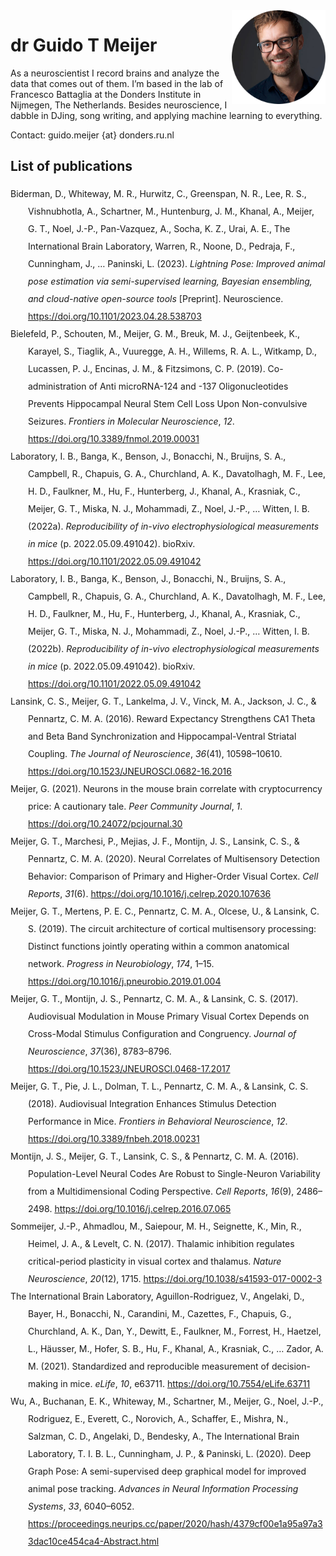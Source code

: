 <img src="/assets/img/DSCF0209_round.jpg" width="150" align="right">

# dr Guido T Meijer 


As a neuroscientist I record brains and analyze the data that comes out of them. I’m based in the lab 
of Francesco Battaglia at the Donders Institute in Nijmegen, The Netherlands. Besides neuroscience, I dabble in DJing, song writing, and applying machine learning to everything.

Contact: guido.meijer {at} donders.ru.nl

## List of publications

<div class="csl-bib-body" style="line-height: 2; margin-left: 2em; text-indent:-2em;">
  <div class="csl-entry">Biderman, D., Whiteway, M. R., Hurwitz, C., Greenspan, N. R., Lee, R. S., Vishnubhotla, A., Schartner, M., Huntenburg, J. M., Khanal, A., Meijer, G. T., Noel, J.-P., Pan-Vazquez, A., Socha, K. Z., Urai, A. E., The International Brain Laboratory, Warren, R., Noone, D., Pedraja, F., Cunningham, J., … Paninski, L. (2023). <i>Lightning Pose: Improved animal pose estimation via semi-supervised learning, Bayesian ensembling, and cloud-native open-source tools</i> [Preprint]. Neuroscience. <a href="https://doi.org/10.1101/2023.04.28.538703">https://doi.org/10.1101/2023.04.28.538703</a></div>
  <span class="Z3988" title="url_ver=Z39.88-2004&amp;ctx_ver=Z39.88-2004&amp;rfr_id=info%3Asid%2Fzotero.org%3A2&amp;rft_val_fmt=info%3Aofi%2Ffmt%3Akev%3Amtx%3Abook&amp;rft.genre=report&amp;rft.btitle=Lightning%20Pose%3A%20improved%20animal%20pose%20estimation%20via%20semi-supervised%20learning%2C%20Bayesian%20ensembling%2C%20and%20cloud-native%20open-source%20tools&amp;rft.aufirst=Dan&amp;rft.aulast=Biderman&amp;rft.au=Dan%20Biderman&amp;rft.au=Matthew%20R%20Whiteway&amp;rft.au=Cole%20Hurwitz&amp;rft.au=Nicholas%20R%20Greenspan&amp;rft.au=Robert%20S%20Lee&amp;rft.au=Ankit%20Vishnubhotla&amp;rft.au=Michael%20Schartner&amp;rft.au=Julia%20M%20Huntenburg&amp;rft.au=Anup%20Khanal&amp;rft.au=Guido%20T%20Meijer&amp;rft.au=Jean-Paul%20Noel&amp;rft.au=Alejandro%20Pan-Vazquez&amp;rft.au=Karolina%20Z%20Socha&amp;rft.au=Anne%20E%20Urai&amp;rft.au=undefined&amp;rft.au=Richard%20Warren&amp;rft.au=Dillon%20Noone&amp;rft.au=Federico%20Pedraja&amp;rft.au=John%20Cunningham&amp;rft.au=Nathaniel%20B%20Sawtell&amp;rft.au=Liam%20Paninski&amp;rft.date=2023-04-28&amp;rft.language=en"></span>
  <div class="csl-entry">Bielefeld, P., Schouten, M., Meijer, G. M., Breuk, M. J., Geijtenbeek, K., Karayel, S., Tiaglik, A., Vuuregge, A. H., Willems, R. A. L., Witkamp, D., Lucassen, P. J., Encinas, J. M., &amp; Fitzsimons, C. P. (2019). Co-administration of Anti microRNA-124 and -137 Oligonucleotides Prevents Hippocampal Neural Stem Cell Loss Upon Non-convulsive Seizures. <i>Frontiers in Molecular Neuroscience</i>, <i>12</i>. <a href="https://doi.org/10.3389/fnmol.2019.00031">https://doi.org/10.3389/fnmol.2019.00031</a></div>
  <span class="Z3988" title="url_ver=Z39.88-2004&amp;ctx_ver=Z39.88-2004&amp;rfr_id=info%3Asid%2Fzotero.org%3A2&amp;rft_id=info%3Adoi%2F10.3389%2Ffnmol.2019.00031&amp;rft_val_fmt=info%3Aofi%2Ffmt%3Akev%3Amtx%3Ajournal&amp;rft.genre=article&amp;rft.atitle=Co-administration%20of%20Anti%20microRNA-124%20and%20-137%20Oligonucleotides%20Prevents%20Hippocampal%20Neural%20Stem%20Cell%20Loss%20Upon%20Non-convulsive%20Seizures&amp;rft.jtitle=Frontiers%20in%20Molecular%20Neuroscience&amp;rft.stitle=Front.%20Mol.%20Neurosci.&amp;rft.volume=12&amp;rft.aufirst=Pascal&amp;rft.aulast=Bielefeld&amp;rft.au=Pascal%20Bielefeld&amp;rft.au=Marijn%20Schouten&amp;rft.au=Guido%20M.%20Meijer&amp;rft.au=Marit%20J.%20Breuk&amp;rft.au=Karlijne%20Geijtenbeek&amp;rft.au=Sedef%20Karayel&amp;rft.au=Alisa%20Tiaglik&amp;rft.au=Anna%20H.%20Vuuregge&amp;rft.au=Ruth%20A.%20L.%20Willems&amp;rft.au=Diede%20Witkamp&amp;rft.au=Paul%20J.%20Lucassen&amp;rft.au=Juan%20M.%20Encinas&amp;rft.au=Carlos%20P.%20Fitzsimons&amp;rft.date=2019&amp;rft.issn=1662-5099&amp;rft.language=English"></span>
  <div class="csl-entry">Laboratory, I. B., Banga, K., Benson, J., Bonacchi, N., Bruijns, S. A., Campbell, R., Chapuis, G. A., Churchland, A. K., Davatolhagh, M. F., Lee, H. D., Faulkner, M., Hu, F., Hunterberg, J., Khanal, A., Krasniak, C., Meijer, G. T., Miska, N. J., Mohammadi, Z., Noel, J.-P., … Witten, I. B. (2022a). <i>Reproducibility of in-vivo electrophysiological measurements in mice</i> (p. 2022.05.09.491042). bioRxiv. <a href="https://doi.org/10.1101/2022.05.09.491042">https://doi.org/10.1101/2022.05.09.491042</a></div>
  <span class="Z3988" title="url_ver=Z39.88-2004&amp;ctx_ver=Z39.88-2004&amp;rfr_id=info%3Asid%2Fzotero.org%3A2&amp;rft_id=info%3Adoi%2F10.1101%2F2022.05.09.491042&amp;rft_val_fmt=info%3Aofi%2Ffmt%3Akev%3Amtx%3Adc&amp;rft.type=preprint&amp;rft.title=Reproducibility%20of%20in-vivo%20electrophysiological%20measurements%20in%20mice&amp;rft.rights=%C2%A9%202022%2C%20Posted%20by%20Cold%20Spring%20Harbor%20Laboratory.%20The%20copyright%20holder%20for%20this%20pre-print%20is%20the%20author.%20All%20rights%20reserved.%20The%20material%20may%20not%20be%20redistributed%2C%20re-used%20or%20adapted%20without%20the%20author's%20permission.&amp;rft.description=Understanding%20whole-brain-scale%20electrophysiological%20recordings%20will%20rely%20on%20the%20collective%20work%20of%20multiple%20labs.%20Because%20two%20labs%20recording%20from%20the%20same%20brain%20area%20often%20reach%20different%20conclusions%2C%20it%20is%20critical%20to%20quantify%20and%20control%20for%20features%20that%20decrease%20reproducibility.%20To%20address%20these%20issues%2C%20we%20formed%20a%20multi-lab%20collaboration%20using%20a%20shared%2C%20open-source%20behavioral%20task%20and%20experimental%20apparatus.%20We%20repeatedly%20inserted%20Neuropixels%20multi-electrode%20probes%20targeting%20the%20same%20brain%20locations%20(including%20posterior%20parietal%20cortex%2C%20hippocampus%2C%20and%20thalamus)%20in%20mice%20performing%20the%20behavioral%20task.%20We%20gathered%20data%20across%209%20labs%20and%20developed%20a%20common%20histological%20and%20data%20processing%20pipeline%20to%20analyze%20the%20resulting%20large%20datasets.%20After%20applying%20stringent%20behavioral%2C%20histological%2C%20and%20electrophysiological%20quality-control%20criteria%2C%20we%20found%20that%20neuronal%20yield%2C%20firing%20rates%2C%20spike%20amplitudes%2C%20and%20task-modulated%20neuronal%20activity%20were%20reproducible%20across%20laboratories.%20To%20quantify%20variance%20in%20neural%20activity%20explained%20by%20task%20variables%20(e.g.%2C%20stimulus%20onset%20time)%2C%20behavioral%20variables%20(timing%20of%20licks%2Fpaw%20movements)%2C%20and%20other%20variables%20(e.g.%2C%20spatial%20location%20in%20the%20brain%20or%20the%20lab%20ID)%2C%20we%20developed%20a%20multi-task%20neural%20network%20encoding%20model%20that%20extends%20common%2C%20simpler%20regression%20approaches%20by%20allowing%20nonlinear%20interactions%20between%20variables.%20We%20found%20that%20within-lab%20random%20effects%20captured%20by%20this%20model%20were%20comparable%20to%20between-lab%20random%20effects.%20Taken%20together%2C%20these%20results%20demonstrate%20that%20across-lab%20standardization%20of%20electrophysiological%20procedures%20can%20lead%20to%20reproducible%20results%20across%20labs.%20Moreover%2C%20our%20protocols%20to%20achieve%20reproducibility%2C%20along%20with%20our%20analyses%20to%20evaluate%20it%20are%20openly%20accessible%20to%20the%20scientific%20community%2C%20along%20with%20our%20extensive%20electrophysiological%20dataset%20with%20corresponding%20behavior%20and%20open-source%20analysis%20code.&amp;rft.identifier=urn%3Adoi%3A10.1101%2F2022.05.09.491042&amp;rft.aufirst=International%20Brain&amp;rft.aulast=Laboratory&amp;rft.au=International%20Brain%20Laboratory&amp;rft.au=Kush%20Banga&amp;rft.au=Julius%20Benson&amp;rft.au=Niccol%C3%B2%20Bonacchi&amp;rft.au=Sebastian%20A.%20Bruijns&amp;rft.au=Rob%20Campbell&amp;rft.au=Ga%C3%ABlle%20A.%20Chapuis&amp;rft.au=Anne%20K.%20Churchland&amp;rft.au=M.%20Felicia%20Davatolhagh&amp;rft.au=Hyun%20Dong%20Lee&amp;rft.au=Mayo%20Faulkner&amp;rft.au=Fei%20Hu&amp;rft.au=Julia%20Hunterberg&amp;rft.au=Anup%20Khanal&amp;rft.au=Christopher%20Krasniak&amp;rft.au=Guido%20T.%20Meijer&amp;rft.au=Nathaniel%20J.%20Miska&amp;rft.au=Zeinab%20Mohammadi&amp;rft.au=Jean-Paul%20Noel&amp;rft.au=Liam%20Paninski&amp;rft.au=Alejandro%20Pan-Vazquez&amp;rft.au=Noam%20Roth&amp;rft.au=Michael%20Schartner&amp;rft.au=Karolina%20Socha&amp;rft.au=Nicholas%20A.%20Steinmetz&amp;rft.au=Karel%20Svoboda&amp;rft.au=Marsa%20Taheri&amp;rft.au=Anne%20E.%20Urai&amp;rft.au=Miles%20Wells&amp;rft.au=Steven%20J.%20West&amp;rft.au=Matthew%20R.%20Whiteway&amp;rft.au=Olivier%20Winter&amp;rft.au=Ilana%20B.%20Witten&amp;rft.date=2022-05-12&amp;rft.language=en"></span>
  <div class="csl-entry">Laboratory, I. B., Banga, K., Benson, J., Bonacchi, N., Bruijns, S. A., Campbell, R., Chapuis, G. A., Churchland, A. K., Davatolhagh, M. F., Lee, H. D., Faulkner, M., Hu, F., Hunterberg, J., Khanal, A., Krasniak, C., Meijer, G. T., Miska, N. J., Mohammadi, Z., Noel, J.-P., … Witten, I. B. (2022b). <i>Reproducibility of in-vivo electrophysiological measurements in mice</i> (p. 2022.05.09.491042). bioRxiv. <a href="https://doi.org/10.1101/2022.05.09.491042">https://doi.org/10.1101/2022.05.09.491042</a></div>
  <span class="Z3988" title="url_ver=Z39.88-2004&amp;ctx_ver=Z39.88-2004&amp;rfr_id=info%3Asid%2Fzotero.org%3A2&amp;rft_id=info%3Adoi%2F10.1101%2F2022.05.09.491042&amp;rft_val_fmt=info%3Aofi%2Ffmt%3Akev%3Amtx%3Adc&amp;rft.type=preprint&amp;rft.title=Reproducibility%20of%20in-vivo%20electrophysiological%20measurements%20in%20mice&amp;rft.rights=%C2%A9%202022%2C%20Posted%20by%20Cold%20Spring%20Harbor%20Laboratory.%20The%20copyright%20holder%20for%20this%20pre-print%20is%20the%20author.%20All%20rights%20reserved.%20The%20material%20may%20not%20be%20redistributed%2C%20re-used%20or%20adapted%20without%20the%20author's%20permission.&amp;rft.description=Understanding%20whole-brain-scale%20electrophysiological%20recordings%20will%20rely%20on%20the%20collective%20work%20of%20multiple%20labs.%20Because%20two%20labs%20recording%20from%20the%20same%20brain%20area%20often%20reach%20different%20conclusions%2C%20it%20is%20critical%20to%20quantify%20and%20control%20for%20features%20that%20decrease%20reproducibility.%20To%20address%20these%20issues%2C%20we%20formed%20a%20multi-lab%20collaboration%20using%20a%20shared%2C%20open-source%20behavioral%20task%20and%20experimental%20apparatus.%20We%20repeatedly%20inserted%20Neuropixels%20multi-electrode%20probes%20targeting%20the%20same%20brain%20locations%20(including%20posterior%20parietal%20cortex%2C%20hippocampus%2C%20and%20thalamus)%20in%20mice%20performing%20the%20behavioral%20task.%20We%20gathered%20data%20across%209%20labs%20and%20developed%20a%20common%20histological%20and%20data%20processing%20pipeline%20to%20analyze%20the%20resulting%20large%20datasets.%20After%20applying%20stringent%20behavioral%2C%20histological%2C%20and%20electrophysiological%20quality-control%20criteria%2C%20we%20found%20that%20neuronal%20yield%2C%20firing%20rates%2C%20spike%20amplitudes%2C%20and%20task-modulated%20neuronal%20activity%20were%20reproducible%20across%20laboratories.%20To%20quantify%20variance%20in%20neural%20activity%20explained%20by%20task%20variables%20(e.g.%2C%20stimulus%20onset%20time)%2C%20behavioral%20variables%20(timing%20of%20licks%2Fpaw%20movements)%2C%20and%20other%20variables%20(e.g.%2C%20spatial%20location%20in%20the%20brain%20or%20the%20lab%20ID)%2C%20we%20developed%20a%20multi-task%20neural%20network%20encoding%20model%20that%20extends%20common%2C%20simpler%20regression%20approaches%20by%20allowing%20nonlinear%20interactions%20between%20variables.%20We%20found%20that%20within-lab%20random%20effects%20captured%20by%20this%20model%20were%20comparable%20to%20between-lab%20random%20effects.%20Taken%20together%2C%20these%20results%20demonstrate%20that%20across-lab%20standardization%20of%20electrophysiological%20procedures%20can%20lead%20to%20reproducible%20results%20across%20labs.%20Moreover%2C%20our%20protocols%20to%20achieve%20reproducibility%2C%20along%20with%20our%20analyses%20to%20evaluate%20it%20are%20openly%20accessible%20to%20the%20scientific%20community%2C%20along%20with%20our%20extensive%20electrophysiological%20dataset%20with%20corresponding%20behavior%20and%20open-source%20analysis%20code.&amp;rft.identifier=urn%3Adoi%3A10.1101%2F2022.05.09.491042&amp;rft.aufirst=International%20Brain&amp;rft.aulast=Laboratory&amp;rft.au=International%20Brain%20Laboratory&amp;rft.au=Kush%20Banga&amp;rft.au=Julius%20Benson&amp;rft.au=Niccol%C3%B2%20Bonacchi&amp;rft.au=Sebastian%20A.%20Bruijns&amp;rft.au=Rob%20Campbell&amp;rft.au=Ga%C3%ABlle%20A.%20Chapuis&amp;rft.au=Anne%20K.%20Churchland&amp;rft.au=M.%20Felicia%20Davatolhagh&amp;rft.au=Hyun%20Dong%20Lee&amp;rft.au=Mayo%20Faulkner&amp;rft.au=Fei%20Hu&amp;rft.au=Julia%20Hunterberg&amp;rft.au=Anup%20Khanal&amp;rft.au=Christopher%20Krasniak&amp;rft.au=Guido%20T.%20Meijer&amp;rft.au=Nathaniel%20J.%20Miska&amp;rft.au=Zeinab%20Mohammadi&amp;rft.au=Jean-Paul%20Noel&amp;rft.au=Liam%20Paninski&amp;rft.au=Alejandro%20Pan-Vazquez&amp;rft.au=Noam%20Roth&amp;rft.au=Michael%20Schartner&amp;rft.au=Karolina%20Socha&amp;rft.au=Nicholas%20A.%20Steinmetz&amp;rft.au=Karel%20Svoboda&amp;rft.au=Marsa%20Taheri&amp;rft.au=Anne%20E.%20Urai&amp;rft.au=Miles%20Wells&amp;rft.au=Steven%20J.%20West&amp;rft.au=Matthew%20R.%20Whiteway&amp;rft.au=Olivier%20Winter&amp;rft.au=Ilana%20B.%20Witten&amp;rft.date=2022-05-12&amp;rft.language=en"></span>
  <div class="csl-entry">Lansink, C. S., Meijer, G. T., Lankelma, J. V., Vinck, M. A., Jackson, J. C., &amp; Pennartz, C. M. A. (2016). Reward Expectancy Strengthens CA1 Theta and Beta Band Synchronization and Hippocampal-Ventral Striatal Coupling. <i>The Journal of Neuroscience</i>, <i>36</i>(41), 10598–10610. <a href="https://doi.org/10.1523/JNEUROSCI.0682-16.2016">https://doi.org/10.1523/JNEUROSCI.0682-16.2016</a></div>
  <span class="Z3988" title="url_ver=Z39.88-2004&amp;ctx_ver=Z39.88-2004&amp;rfr_id=info%3Asid%2Fzotero.org%3A2&amp;rft_id=info%3Adoi%2F10.1523%2FJNEUROSCI.0682-16.2016&amp;rft_val_fmt=info%3Aofi%2Ffmt%3Akev%3Amtx%3Ajournal&amp;rft.genre=article&amp;rft.atitle=Reward%20Expectancy%20Strengthens%20CA1%20Theta%20and%20Beta%20Band%20Synchronization%20and%20Hippocampal-Ventral%20Striatal%20Coupling&amp;rft.jtitle=The%20Journal%20of%20Neuroscience&amp;rft.stitle=J.%20Neurosci.&amp;rft.volume=36&amp;rft.issue=41&amp;rft.aufirst=Carien%20S.&amp;rft.aulast=Lansink&amp;rft.au=Carien%20S.%20Lansink&amp;rft.au=Guido%20T.%20Meijer&amp;rft.au=Jan%20V.%20Lankelma&amp;rft.au=Martin%20A.%20Vinck&amp;rft.au=Jadin%20C.%20Jackson&amp;rft.au=Cyriel%20M.%20A.%20Pennartz&amp;rft.date=2016-10-12&amp;rft.pages=10598-10610&amp;rft.spage=10598&amp;rft.epage=10610&amp;rft.issn=0270-6474%2C%201529-2401&amp;rft.language=en"></span>
  <div class="csl-entry">Meijer, G. (2021). Neurons in the mouse brain correlate with cryptocurrency price: A cautionary tale. <i>Peer Community Journal</i>, <i>1</i>. <a href="https://doi.org/10.24072/pcjournal.30">https://doi.org/10.24072/pcjournal.30</a></div>
  <span class="Z3988" title="url_ver=Z39.88-2004&amp;ctx_ver=Z39.88-2004&amp;rfr_id=info%3Asid%2Fzotero.org%3A2&amp;rft_id=info%3Adoi%2F10.24072%2Fpcjournal.30&amp;rft_val_fmt=info%3Aofi%2Ffmt%3Akev%3Amtx%3Ajournal&amp;rft.genre=article&amp;rft.atitle=Neurons%20in%20the%20mouse%20brain%20correlate%20with%20cryptocurrency%20price%3A%20a%20cautionary%20tale&amp;rft.jtitle=Peer%20Community%20Journal&amp;rft.volume=1&amp;rft.aufirst=Guido&amp;rft.aulast=Meijer&amp;rft.au=Guido%20Meijer&amp;rft.date=2021&amp;rft.language=fr"></span>
  <div class="csl-entry">Meijer, G. T., Marchesi, P., Mejias, J. F., Montijn, J. S., Lansink, C. S., &amp; Pennartz, C. M. A. (2020). Neural Correlates of Multisensory Detection Behavior: Comparison of Primary and Higher-Order Visual Cortex. <i>Cell Reports</i>, <i>31</i>(6). <a href="https://doi.org/10.1016/j.celrep.2020.107636">https://doi.org/10.1016/j.celrep.2020.107636</a></div>
  <span class="Z3988" title="url_ver=Z39.88-2004&amp;ctx_ver=Z39.88-2004&amp;rfr_id=info%3Asid%2Fzotero.org%3A2&amp;rft_id=info%3Adoi%2F10.1016%2Fj.celrep.2020.107636&amp;rft_val_fmt=info%3Aofi%2Ffmt%3Akev%3Amtx%3Ajournal&amp;rft.genre=article&amp;rft.atitle=Neural%20Correlates%20of%20Multisensory%20Detection%20Behavior%3A%20Comparison%20of%20Primary%20and%20Higher-Order%20Visual%20Cortex&amp;rft.jtitle=Cell%20Reports&amp;rft.stitle=Cell%20Reports&amp;rft.volume=31&amp;rft.issue=6&amp;rft.aufirst=Guido%20T.&amp;rft.aulast=Meijer&amp;rft.au=Guido%20T.%20Meijer&amp;rft.au=Pietro%20Marchesi&amp;rft.au=Jorge%20F.%20Mejias&amp;rft.au=Jorrit%20S.%20Montijn&amp;rft.au=Carien%20S.%20Lansink&amp;rft.au=Cyriel%20M.%20A.%20Pennartz&amp;rft.date=2020-05-12&amp;rft.issn=2211-1247&amp;rft.language=English"></span>
  <div class="csl-entry">Meijer, G. T., Mertens, P. E. C., Pennartz, C. M. A., Olcese, U., &amp; Lansink, C. S. (2019). The circuit architecture of cortical multisensory processing: Distinct functions jointly operating within a common anatomical network. <i>Progress in Neurobiology</i>, <i>174</i>, 1–15. <a href="https://doi.org/10.1016/j.pneurobio.2019.01.004">https://doi.org/10.1016/j.pneurobio.2019.01.004</a></div>
  <span class="Z3988" title="url_ver=Z39.88-2004&amp;ctx_ver=Z39.88-2004&amp;rfr_id=info%3Asid%2Fzotero.org%3A2&amp;rft_id=info%3Adoi%2F10.1016%2Fj.pneurobio.2019.01.004&amp;rft_val_fmt=info%3Aofi%2Ffmt%3Akev%3Amtx%3Ajournal&amp;rft.genre=article&amp;rft.atitle=The%20circuit%20architecture%20of%20cortical%20multisensory%20processing%3A%20Distinct%20functions%20jointly%20operating%20within%20a%20common%20anatomical%20network&amp;rft.jtitle=Progress%20in%20Neurobiology&amp;rft.stitle=Progress%20in%20Neurobiology&amp;rft.volume=174&amp;rft.aufirst=Guido%20T.&amp;rft.aulast=Meijer&amp;rft.au=Guido%20T.%20Meijer&amp;rft.au=Paul%20E.%20C.%20Mertens&amp;rft.au=Cyriel%20M.%20A.%20Pennartz&amp;rft.au=Umberto%20Olcese&amp;rft.au=Carien%20S.%20Lansink&amp;rft.date=2019-03-01&amp;rft.pages=1-15&amp;rft.spage=1&amp;rft.epage=15&amp;rft.issn=0301-0082&amp;rft.language=en"></span>
  <div class="csl-entry">Meijer, G. T., Montijn, J. S., Pennartz, C. M. A., &amp; Lansink, C. S. (2017). Audiovisual Modulation in Mouse Primary Visual Cortex Depends on Cross-Modal Stimulus Configuration and Congruency. <i>Journal of Neuroscience</i>, <i>37</i>(36), 8783–8796. <a href="https://doi.org/10.1523/JNEUROSCI.0468-17.2017">https://doi.org/10.1523/JNEUROSCI.0468-17.2017</a></div>
  <span class="Z3988" title="url_ver=Z39.88-2004&amp;ctx_ver=Z39.88-2004&amp;rfr_id=info%3Asid%2Fzotero.org%3A2&amp;rft_id=info%3Adoi%2F10.1523%2FJNEUROSCI.0468-17.2017&amp;rft_id=info%3Apmid%2F28821672&amp;rft_val_fmt=info%3Aofi%2Ffmt%3Akev%3Amtx%3Ajournal&amp;rft.genre=article&amp;rft.atitle=Audiovisual%20Modulation%20in%20Mouse%20Primary%20Visual%20Cortex%20Depends%20on%20Cross-Modal%20Stimulus%20Configuration%20and%20Congruency&amp;rft.jtitle=Journal%20of%20Neuroscience&amp;rft.stitle=J.%20Neurosci.&amp;rft.volume=37&amp;rft.issue=36&amp;rft.aufirst=Guido%20T.&amp;rft.aulast=Meijer&amp;rft.au=Guido%20T.%20Meijer&amp;rft.au=Jorrit%20S.%20Montijn&amp;rft.au=Cyriel%20M.%20A.%20Pennartz&amp;rft.au=Carien%20S.%20Lansink&amp;rft.date=2017-09-06&amp;rft.pages=8783-8796&amp;rft.spage=8783&amp;rft.epage=8796&amp;rft.issn=0270-6474%2C%201529-2401&amp;rft.language=en"></span>
  <div class="csl-entry">Meijer, G. T., Pie, J. L., Dolman, T. L., Pennartz, C. M. A., &amp; Lansink, C. S. (2018). Audiovisual Integration Enhances Stimulus Detection Performance in Mice. <i>Frontiers in Behavioral Neuroscience</i>, <i>12</i>. <a href="https://doi.org/10.3389/fnbeh.2018.00231">https://doi.org/10.3389/fnbeh.2018.00231</a></div>
  <span class="Z3988" title="url_ver=Z39.88-2004&amp;ctx_ver=Z39.88-2004&amp;rfr_id=info%3Asid%2Fzotero.org%3A2&amp;rft_id=info%3Adoi%2F10.3389%2Ffnbeh.2018.00231&amp;rft_val_fmt=info%3Aofi%2Ffmt%3Akev%3Amtx%3Ajournal&amp;rft.genre=article&amp;rft.atitle=Audiovisual%20Integration%20Enhances%20Stimulus%20Detection%20Performance%20in%20Mice&amp;rft.jtitle=Frontiers%20in%20Behavioral%20Neuroscience&amp;rft.stitle=Front.%20Behav.%20Neurosci.&amp;rft.volume=12&amp;rft.aufirst=Guido%20T.&amp;rft.aulast=Meijer&amp;rft.au=Guido%20T.%20Meijer&amp;rft.au=Jean%20L.%20Pie&amp;rft.au=Thomas%20L.%20Dolman&amp;rft.au=Cyriel%20M.%20A.%20Pennartz&amp;rft.au=Carien%20S.%20Lansink&amp;rft.date=2018&amp;rft.issn=1662-5153&amp;rft.language=English"></span>
  <div class="csl-entry">Montijn, J. S., Meijer, G. T., Lansink, C. S., &amp; Pennartz, C. M. A. (2016). Population-Level Neural Codes Are Robust to Single-Neuron Variability from a Multidimensional Coding Perspective. <i>Cell Reports</i>, <i>16</i>(9), 2486–2498. <a href="https://doi.org/10.1016/j.celrep.2016.07.065">https://doi.org/10.1016/j.celrep.2016.07.065</a></div>
  <span class="Z3988" title="url_ver=Z39.88-2004&amp;ctx_ver=Z39.88-2004&amp;rfr_id=info%3Asid%2Fzotero.org%3A2&amp;rft_id=info%3Adoi%2F10.1016%2Fj.celrep.2016.07.065&amp;rft_id=info%3Apmid%2F27545876&amp;rft_val_fmt=info%3Aofi%2Ffmt%3Akev%3Amtx%3Ajournal&amp;rft.genre=article&amp;rft.atitle=Population-Level%20Neural%20Codes%20Are%20Robust%20to%20Single-Neuron%20Variability%20from%20a%20Multidimensional%20Coding%20Perspective&amp;rft.jtitle=Cell%20Reports&amp;rft.stitle=Cell%20Reports&amp;rft.volume=16&amp;rft.issue=9&amp;rft.aufirst=Jorrit%20S.&amp;rft.aulast=Montijn&amp;rft.au=Jorrit%20S.%20Montijn&amp;rft.au=Guido%20T.%20Meijer&amp;rft.au=Carien%20S.%20Lansink&amp;rft.au=Cyriel%20M.%20A.%20Pennartz&amp;rft.date=2016-08-30&amp;rft.pages=2486-2498&amp;rft.spage=2486&amp;rft.epage=2498&amp;rft.issn=2211-1247&amp;rft.language=English"></span>
  <div class="csl-entry">Sommeijer, J.-P., Ahmadlou, M., Saiepour, M. H., Seignette, K., Min, R., Heimel, J. A., &amp; Levelt, C. N. (2017). Thalamic inhibition regulates critical-period plasticity in visual cortex and thalamus. <i>Nature Neuroscience</i>, <i>20</i>(12), 1715. <a href="https://doi.org/10.1038/s41593-017-0002-3">https://doi.org/10.1038/s41593-017-0002-3</a></div>
  <span class="Z3988" title="url_ver=Z39.88-2004&amp;ctx_ver=Z39.88-2004&amp;rfr_id=info%3Asid%2Fzotero.org%3A2&amp;rft_id=info%3Adoi%2F10.1038%2Fs41593-017-0002-3&amp;rft_val_fmt=info%3Aofi%2Ffmt%3Akev%3Amtx%3Ajournal&amp;rft.genre=article&amp;rft.atitle=Thalamic%20inhibition%20regulates%20critical-period%20plasticity%20in%20visual%20cortex%20and%20thalamus&amp;rft.jtitle=Nature%20Neuroscience&amp;rft.volume=20&amp;rft.issue=12&amp;rft.aufirst=Jean-Pierre&amp;rft.aulast=Sommeijer&amp;rft.au=Jean-Pierre%20Sommeijer&amp;rft.au=Mehran%20Ahmadlou&amp;rft.au=M.%20Hadi%20Saiepour&amp;rft.au=Koen%20Seignette&amp;rft.au=Rogier%20Min&amp;rft.au=J.%20Alexander%20Heimel&amp;rft.au=Christiaan%20N.%20Levelt&amp;rft.date=2017-12&amp;rft.pages=1715&amp;rft.issn=1546-1726&amp;rft.language=En"></span>
  <div class="csl-entry">The International Brain Laboratory, Aguillon-Rodriguez, V., Angelaki, D., Bayer, H., Bonacchi, N., Carandini, M., Cazettes, F., Chapuis, G., Churchland, A. K., Dan, Y., Dewitt, E., Faulkner, M., Forrest, H., Haetzel, L., Häusser, M., Hofer, S. B., Hu, F., Khanal, A., Krasniak, C., … Zador, A. M. (2021). Standardized and reproducible measurement of decision-making in mice. <i>eLife</i>, <i>10</i>, e63711. <a href="https://doi.org/10.7554/eLife.63711">https://doi.org/10.7554/eLife.63711</a></div>
  <span class="Z3988" title="url_ver=Z39.88-2004&amp;ctx_ver=Z39.88-2004&amp;rfr_id=info%3Asid%2Fzotero.org%3A2&amp;rft_id=info%3Adoi%2F10.7554%2FeLife.63711&amp;rft_val_fmt=info%3Aofi%2Ffmt%3Akev%3Amtx%3Ajournal&amp;rft.genre=article&amp;rft.atitle=Standardized%20and%20reproducible%20measurement%20of%20decision-making%20in%20mice&amp;rft.jtitle=eLife&amp;rft.volume=10&amp;rft.au=undefined&amp;rft.au=Valeria%20Aguillon-Rodriguez&amp;rft.au=Dora%20Angelaki&amp;rft.au=Hannah%20Bayer&amp;rft.au=Niccolo%20Bonacchi&amp;rft.au=Matteo%20Carandini&amp;rft.au=Fanny%20Cazettes&amp;rft.au=Gaelle%20Chapuis&amp;rft.au=Anne%20K%20Churchland&amp;rft.au=Yang%20Dan&amp;rft.au=Eric%20Dewitt&amp;rft.au=Mayo%20Faulkner&amp;rft.au=Hamish%20Forrest&amp;rft.au=Laura%20Haetzel&amp;rft.au=Michael%20H%C3%A4usser&amp;rft.au=Sonja%20B%20Hofer&amp;rft.au=Fei%20Hu&amp;rft.au=Anup%20Khanal&amp;rft.au=Christopher%20Krasniak&amp;rft.au=Ines%20Laranjeira&amp;rft.au=Zachary%20F%20Mainen&amp;rft.au=Guido%20Meijer&amp;rft.au=Nathaniel%20J%20Miska&amp;rft.au=Thomas%20D%20Mrsic-Flogel&amp;rft.au=Masayoshi%20Murakami&amp;rft.au=Jean-Paul%20Noel&amp;rft.au=Alejandro%20Pan-Vazquez&amp;rft.au=Cyrille%20Rossant&amp;rft.au=Joshua%20Sanders&amp;rft.au=Karolina%20Socha&amp;rft.au=Rebecca%20Terry&amp;rft.au=Anne%20E%20Urai&amp;rft.au=Hernando%20Vergara&amp;rft.au=Miles%20Wells&amp;rft.au=Christian%20J%20Wilson&amp;rft.au=Ilana%20B%20Witten&amp;rft.au=Lauren%20E%20Wool&amp;rft.au=Anthony%20M%20Zador&amp;rft.au=Naoshige%20Uchida&amp;rft.au=Michael%20J%20Frank&amp;rft.date=2021-05-20&amp;rft.pages=e63711&amp;rft.issn=2050-084X"></span>
  <div class="csl-entry">Wu, A., Buchanan, E. K., Whiteway, M., Schartner, M., Meijer, G., Noel, J.-P., Rodriguez, E., Everett, C., Norovich, A., Schaffer, E., Mishra, N., Salzman, C. D., Angelaki, D., Bendesky, A., The International Brain Laboratory, T. I. B. L., Cunningham, J. P., &amp; Paninski, L. (2020). Deep Graph Pose: A semi-supervised deep graphical model for improved animal pose tracking. <i>Advances in Neural Information Processing Systems</i>, <i>33</i>, 6040–6052. <a href="https://proceedings.neurips.cc/paper/2020/hash/4379cf00e1a95a97a33dac10ce454ca4-Abstract.html">https://proceedings.neurips.cc/paper/2020/hash/4379cf00e1a95a97a33dac10ce454ca4-Abstract.html</a></div>
  <span class="Z3988" title="url_ver=Z39.88-2004&amp;ctx_ver=Z39.88-2004&amp;rfr_id=info%3Asid%2Fzotero.org%3A2&amp;rft_val_fmt=info%3Aofi%2Ffmt%3Akev%3Amtx%3Abook&amp;rft.genre=proceeding&amp;rft.atitle=Deep%20Graph%20Pose%3A%20a%20semi-supervised%20deep%20graphical%20model%20for%20improved%20animal%20pose%20tracking&amp;rft.btitle=Advances%20in%20Neural%20Information%20Processing%20Systems&amp;rft.publisher=Curran%20Associates%2C%20Inc.&amp;rft.aufirst=Anqi&amp;rft.aulast=Wu&amp;rft.au=Anqi%20Wu&amp;rft.au=Estefany%20Kelly%20Buchanan&amp;rft.au=Matthew%20Whiteway&amp;rft.au=Michael%20Schartner&amp;rft.au=Guido%20Meijer&amp;rft.au=Jean-Paul%20Noel&amp;rft.au=Erica%20Rodriguez&amp;rft.au=Claire%20Everett&amp;rft.au=Amy%20Norovich&amp;rft.au=Evan%20Schaffer&amp;rft.au=Neeli%20Mishra&amp;rft.au=C.%20Daniel%20Salzman&amp;rft.au=Dora%20Angelaki&amp;rft.au=Andr%C3%A9s%20Bendesky&amp;rft.au=The%20International%20Brain%20Laboratory%20The%20International%20Brain%20Laboratory&amp;rft.au=John%20P%20Cunningham&amp;rft.au=Liam%20Paninski&amp;rft.date=2020&amp;rft.pages=6040%E2%80%936052&amp;rft.spage=6040&amp;rft.epage=6052"></span>
</div>